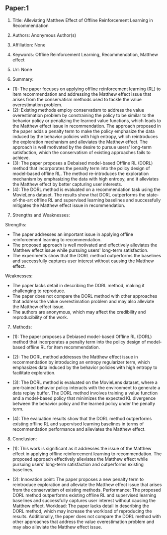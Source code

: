 ## Paper:1




1. Title: Alleviating Matthew Effect of Offline Reinforcement Learning in Recommendation

2. Authors: Anonymous Author(s)

3. Affiliation: None

4. Keywords: Offline Reinforcement Learning, Recommendation, Matthew effect

5. Url: None

6. Summary:

- (1): The paper focuses on applying offline reinforcement learning (RL) to item recommendation and addressing the Matthew effect issue that arises from the conservatism methods used to tackle the value overestimation problem.
- (2): Existing methods employ conservatism to address the value overestimation problem by constraining the policy to be similar to the behavior policy or penalizing the learned value functions, which leads to the Matthew effect issue in recommendation. The approach proposed in the paper adds a penalty term to make the policy emphasize the data induced by the behavior policies with high entropy, which reintroduces the exploration mechanism and alleviates the Matthew effect. The approach is well motivated by the desire to pursue users' long-term satisfaction, which the conservatism of existing approaches fails to achieve.
- (3): The paper proposes a Debaised model-based Offline RL (DORL) method that incorporates the penalty term into the policy design of model-based offline RL. The method re-introduces the exploration mechanism by emphasizing the data with high entropy, and it alleviates the Matthew effect by better capturing user interests.
- (4): The DORL method is evaluated on a recommendation task using the MovieLens dataset. The results show that DORL outperforms the state-of-the-art offline RL and supervised learning baselines and successfully mitigates the Matthew effect issue in recommendation.

7. Strengths and Weaknesses:

Strengths:
- The paper addresses an important issue in applying offline reinforcement learning to recommendation.
- The proposed approach is well motivated and effectively alleviates the Matthew effect issue while pursuing users' long-term satisfaction.
- The experiments show that the DORL method outperforms the baselines and successfully captures user interest without causing the Matthew effect.

Weaknesses:
- The paper lacks detail in describing the DORL method, making it challenging to reproduce.
- The paper does not compare the DORL method with other approaches that address the value overestimation problem and may also alleviate the Matthew effect issue.
- The authors are anonymous, which may affect the credibility and reproducibility of the work.
7. Methods: 

- (1): The paper proposes a Debiased model-based Offline RL (DORL) method that incorporates a penalty term into the policy design of model-based offline RL for item recommendation. 

- (2): The DORL method addresses the Matthew effect issue in recommendation by introducing an entropy regularizer term, which emphasizes data induced by the behavior policies with high entropy to facilitate exploration. 

- (3): The DORL method is evaluated on the MovieLens dataset, where a pre-trained behavior policy interacts with the environment to generate a data replay buffer. The DORL method involves training a value function and a model-based policy that minimizes the expected KL divergence between the behavior policy and the learned policy under the penalty term. 

- (4): The evaluation results show that the DORL method outperforms existing offline RL and supervised learning baselines in terms of recommendation performance and alleviates the Matthew effect.







8. Conclusion:

- (1): This work is significant as it addresses the issue of the Matthew effect in applying offline reinforcement learning to recommendation. The proposed approach effectively alleviates the Matthew effect while pursuing users' long-term satisfaction and outperforms existing baselines.
 
- (2): Innovation point: The paper proposes a new penalty term to reintroduce exploration and alleviate the Matthew effect issue that arises from the conservatism of existing methods. Performance: The proposed DORL method outperforms existing offline RL and supervised learning baselines and successfully captures user interest without causing the Matthew effect. Workload: The paper lacks detail in describing the DORL method, which may increase the workload of reproducing the results. Additionally, the paper does not compare the DORL method with other approaches that address the value overestimation problem and may also alleviate the Matthew effect issue.




